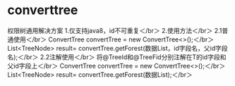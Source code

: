 # converttree
权限树通用解决方案
1.仅支持java8，id不可重复＜/br＞
2.使用方法＜/br＞
2.1普通使用＜/br＞
ConvertTree<T> convertTree = new ConvertTree<>();＜/br＞
List<TreeNode<T>> result= convertTree.getForest(数据List，id字段名，父id字段名);＜/br＞
2.2注解使用＜/br＞
将@TreeId和@TreeFid分别注解在T的id字段和父id字段上＜/br＞
ConvertTree<T> convertTree = new ConvertTree<>();＜/br＞
List<TreeNode<T>> result= convertTree.getForest(数据List);＜/br＞

